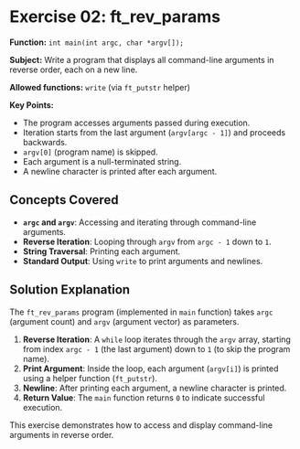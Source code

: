 # Exercise 02: ft_rev_params

**Function:** `int main(int argc, char *argv[]);`

**Subject:** Write a program that displays all command-line arguments in reverse order, each on a new line.

**Allowed functions:** `write` (via `ft_putstr` helper)

**Key Points:**
-   The program accesses arguments passed during execution.
-   Iteration starts from the last argument (`argv[argc - 1]`) and proceeds backwards.
-   `argv[0]` (program name) is skipped.
-   Each argument is a null-terminated string.
-   A newline character is printed after each argument.

## Concepts Covered

-   **`argc` and `argv`**: Accessing and iterating through command-line arguments.
-   **Reverse Iteration**: Looping through `argv` from `argc - 1` down to `1`.
-   **String Traversal**: Printing each argument.
-   **Standard Output**: Using `write` to print arguments and newlines.

## Solution Explanation

The `ft_rev_params` program (implemented in `main` function) takes `argc` (argument count) and `argv` (argument vector) as parameters.

1.  **Reverse Iteration**: A `while` loop iterates through the `argv` array, starting from index `argc - 1` (the last argument) down to `1` (to skip the program name).
2.  **Print Argument**: Inside the loop, each argument (`argv[i]`) is printed using a helper function (`ft_putstr`).
3.  **Newline**: After printing each argument, a newline character is printed.
4.  **Return Value**: The `main` function returns `0` to indicate successful execution.

This exercise demonstrates how to access and display command-line arguments in reverse order.